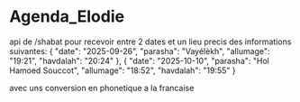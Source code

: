 # Agenda_Elodie
api de /shabat pour recevoir entre 2 dates et un lieu precis des informations suivantes:
{
    "date": "2025-09-26",
    "parasha": "Vayélèkh",
    "allumage": "19:21",
    "havdalah": "20:24"
},
{
    "date": "2025-10-10",
    "parasha": "Hol Hamoed Souccot",
    "allumage": "18:52",
    "havdalah": "19:55"
}

avec uns conversion en phonetique a la francaise